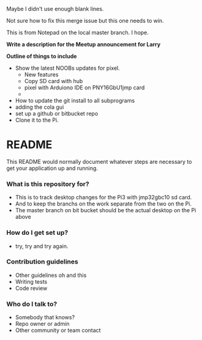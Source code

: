 Maybe I didn't use enough blank lines.

Not sure how to fix this merge issue but this one needs to win.

This is from Notepad  on the local master branch.  I hope.

**Write a description for the Meetup announcement for Larry**

**Outline of things to include**

* Show the latest NOOBs updates for pixel.
    * New features
    * Copy SD card with hub
    * pixel with Arduiono IDE on PNY16GbU1jmp card
    * 
* How to update the git install to all subprograms
* adding the cola gui
* set up a github or bitbucket repo
* Clone it to the Pi.
# README #

This README would normally document whatever steps are necessary to get your application up and running.

### What is this repository for? ###

* This is to track desktop changes for the Pi3 with jmp32gbc10 sd card.
* And to keep the branchs on the work separate from the two on the Pi.
* The master branch on bit bucket should be the actual desktop on the Pi above

### How do I get set up? ###

* try, try and try again.

### Contribution guidelines ###

* Other guidelines
oh and this
* Writing tests
* Code review

### Who do I talk to? ###
* Somebody that knows?
* Repo owner or admin
* Other community or team contact